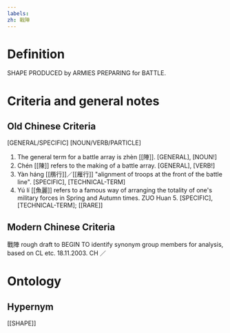 ```yaml
---
labels: 
zh: 戰陣
---
```


# Definition
SHAPE PRODUCED by ARMIES PREPARING for BATTLE.
# Criteria and general notes
## Old Chinese Criteria
[GENERAL/SPECIFIC]
[NOUN/VERB/PARTICLE]
1. The general term for a battle array is zhèn [[陣]].
[GENERAL], [NOUN!]
2. Chén [[陳]] refers to the making of a battle array.
[GENERAL], [VERB!]
3. Yàn háng [[鴈行]]／[[雁行]] "alignment of troops at the front of the battle line".
[SPECIFIC], [TECHNICAL-TERM]
4. Yú lí [[魚麗]] refers to a famous way of arranging the totality of one's military forces in Spring and Autumn times. ZUO Huan 5.
[SPECIFIC], [TECHNICAL-TERM]; [[RARE]]
## Modern Chinese Criteria
戰陣
rough draft to BEGIN TO identify synonym group members for analysis, based on CL etc. 18.11.2003. CH ／
# Ontology

## Hypernym
[[SHAPE]]